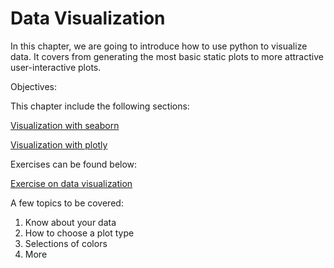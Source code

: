 # Data Visualization

In this chapter, we are going to introduce how to use python to visualize data. It covers from generating the most basic static plots to more attractive user-interactive plots.

Objectives:

This chapter include the following sections:

[Visualization with seaborn](seaborn.ipynb)

[Visualization with plotly](plotly.ipynb)

Exercises can be found below:

[Exercise on data visualization](exercise_visual.ipynb)

A few topics to be covered:

1. Know about your data
2. How to choose a plot type
3. Selections of colors
4. More
